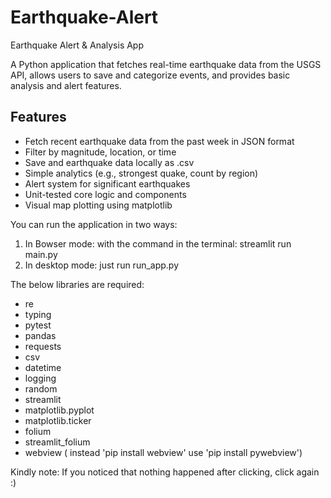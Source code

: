 # Earthquake-Alert
Earthquake Alert & Analysis App

A Python application that fetches real-time earthquake data from the USGS API, allows users to save and categorize events, and provides basic analysis and alert features.
## Features
- Fetch recent earthquake data from the past week in JSON format
- Filter by magnitude, location, or time
- Save and earthquake data locally as .csv
- Simple analytics (e.g., strongest quake, count by region)
- Alert system for significant earthquakes
- Unit-tested core logic and components
- Visual map plotting using matplotlib

You can run the application in two ways:
1. In Bowser mode: with the command in the terminal: streamlit run main.py
2. In desktop mode: just run run_app.py

The below libraries are required:
- re
- typing
- pytest
- pandas
- requests
- csv
- datetime
- logging
- random
- streamlit
- matplotlib.pyplot
- matplotlib.ticker
- folium
- streamlit_folium
- webview ( instead 'pip install webview' use 'pip install pywebview')

Kindly note:
If you noticed that nothing happened after clicking, click again :)

